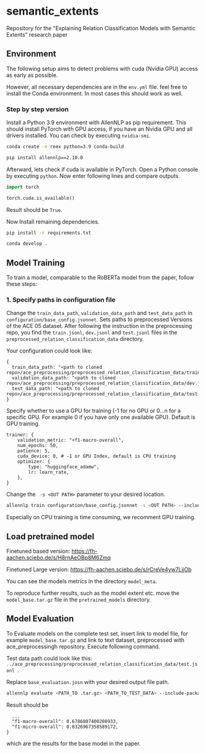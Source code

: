 # semantic_extents
Repository for the "Explaining Relation Classification Models with Semantic Extents" research paper

## Environment

The following setup aims to detect problems with cuda (Nvidia GPU) access as early as possible.

However, all necessary dependencies are in the `env.yml` file. feel free to install the Conda
environment. In most cases this should work as well.

### Step by step version

Install a Python 3.9 environment with AllenNLP as pip requirement. This should install
PyTorch with GPU access, if you have an Nvidia GPU and all drivers installed.
You can check by executing `nvidia-smi`.

```bash
conda create -n reex python=3.9 conda-build

pip install allennlp==2.10.0
```

Afterward, lets check if cuda is available in PyTorch. Open a Python console by executing `python`.
Now enter following lines and compare outputs.

```python
import torch

torch.cuda.is_available()
```
Result should be `True`.

Now Install remaining dependencies.

```bash
pip install -r requirements.txt

conda develop .
```

## Model Training

To train a model, comparable to the RoBERTa model from the paper, follow these steps:

### 1. Specify paths in configuration file

Change the `train_data_path`, `validation_data_path` and `test_data_path` in `configuration/base_config.jsonnet`.
Sets paths to preprocessed Versions of the ACE 05 dataset. After following the instruction in the preprocessing repo, you
find the `train.jsonl`, `dev.jsonl` and `test.jsonl` files in the `preprocessed_relation_classification_data`
directory.

Your configuration could look like:

```
{
  train_data_path: "<path to cloned repo>/ace_preprocessing/preprocessed_relation_classification_data/train.jsonl",
  validation_data_path: "<path to cloned repo>/ace_preprocessing/preprocessed_relation_classification_data/dev.jsonl",
  test_data_path: "<path to cloned repo>/ace_preprocessing/preprocessed_relation_classification_data/test.jsonl"
}
```

Specify whether to use a GPU for training (-1 for no GPU or 0...n for a specific GPU. 
For example 0 if you have only one available GPU). Default is GPU training.

```
trainer: {
    validation_metric: "+f1-macro-overall",
    num_epochs: 50,
    patience: 5,
    cuda_device: 0, # -1 or GPU Index, default is CPU training
    optimizer: {
        type: "huggingface_adamw",
        lr: learn_rate,
    },
}
```

Change the ` -s <OUT PATH>` parameter to your desired location.

```bash
allennlp train configuration/base_config.jsonnet -s <OUT PATH> --include-package reex
```

Especially on CPU training is time consuming, we recomment GPU training.

## Load pretrained model

Finetuned based version: https://fh-aachen.sciebo.de/s/H8rnAeOBp8M6Zmq

Finetuned Large version: https://fh-aachen.sciebo.de/s/rCreVe4yw7LjjOb

You can see the models metrics in the directory `model_meta`.

To reproduce further results, such as the model extent etc. move the `model_base.tar.gz`
file in the `pretrained_models` directory.

## Model Evaluation

To Evaluate models on the complete test set, insert link to model file, for example `model_base.tar.gz`
and link to text dataset, preprocessed with ace_preprocessingh repository. Execute following command.

Test data path could look like this: `../ace_preprocessing/preprocessed_relation_classification_data/test.jsonl `.

Replace `base_evaluation.josn` with your desired output file path.

```bash
allennlp evaluate <PATH_TO .tar.gz> <PATH_TO_TEST_DATA> --include-package reex --output-file base_evaluation.json
```

Result should be

```
  ...
  "f1-macro-overall": 0.6786807400208933,
  "f1-micro-overall": 0.8326967358589172,
}
```

which are the results for the base model in the paper.